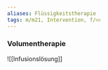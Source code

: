 ```yaml
---
aliases: Flüssigkeitstherapie
tags: m/m21, Intervention, f/💤
---
```

### Volumentherapie
![[Infusionslösung]]